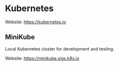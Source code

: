 # Kubernetes

Website: https://kubernetes.io  

## MiniKube

Local Kubernetes cluster for development and testing.

Website: https://minikube.sigs.k8s.io  

